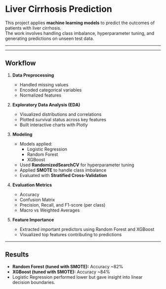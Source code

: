 # Liver Cirrhosis Prediction

This project applies **machine learning models** to predict the outcomes of patients with liver cirrhosis.  
The work involves handling class imbalance, hyperparameter tuning, and generating predictions on unseen test data.

---

---

## Workflow

1. **Data Preprocessing**
   - Handled missing values
   - Encoded categorical variables
   - Normalized features

2. **Exploratory Data Analysis (EDA)**
   - Visualized distributions and correlations
   - Plotted survival status across key features
   - Built interactive charts with Plotly

3. **Modeling**
   - Models applied:
     - Logistic Regression
     - Random Forest
     - XGBoost
   - Used **RandomizedSearchCV** for hyperparameter tuning
   - Applied **SMOTE** to handle class imbalance
   - Evaluated with **Stratified Cross-Validation**

4. **Evaluation Metrics**
   - Accuracy
   - Confusion Matrix
   - Precision, Recall, and F1-score (per class)
   - Macro vs Weighted Averages

5. **Feature Importance**
   - Extracted important predictors using Random Forest and XGBoost
   - Visualized top features contributing to predictions

---

## Results

- **Random Forest (tuned with SMOTE):** Accuracy ~82%  
- **XGBoost (tuned with SMOTE):** Accuracy ~84%  
- Logistic Regression performed lower but gave insight into linear decision boundaries.


